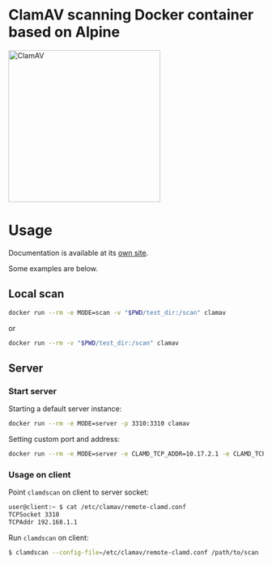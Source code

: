 # ClamAV scanning Docker container based on Alpine

<img src="https://github.com/tquizzle/clamav-alpine/blob/master/img/clamav.png" width=300 alt="ClamAV">

# Usage

Documentation is available at its [own site](https://tquizzle.github.io/clamav-alpine/).

Some examples are below.

## Local scan

```sh
docker run --rm -e MODE=scan -v "$PWD/test_dir:/scan" clamav
```

or

```sh
docker run --rm -v "$PWD/test_dir:/scan" clamav
```

## Server

### Start server

Starting a default server instance:

```sh
docker run --rm -e MODE=server -p 3310:3310 clamav
```

Setting custom port and address:

```sh
docker run --rm -e MODE=server -e CLAMD_TCP_ADDR=10.17.2.1 -e CLAMD_TCP_PORT=3311 -p 3311:3311 clamav
```

### Usage on client

Point `clamdscan` on client to server socket:

```sh
user@client:~ $ cat /etc/clamav/remote-clamd.conf
TCPSocket 3310
TCPAddr 192.168.1.1
```

Run `clamdscan` on client:

```sh
$ clamdscan --config-file=/etc/clamav/remote-clamd.conf /path/to/scan
```
